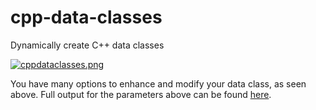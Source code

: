 # cpp-data-classes
Dynamically create C++ data classes 

[![cppdataclasses.png](https://i.postimg.cc/vZ6yT67M/cppdataclasses.png)](https://postimg.cc/tsywmJmm)

You have many options to enhance and modify your data class, as seen above.
Full output for the parameters above can be found [here](https://gist.github.com/jpark9013/24d4989eae44d248e9e177b5e255b4c9).
